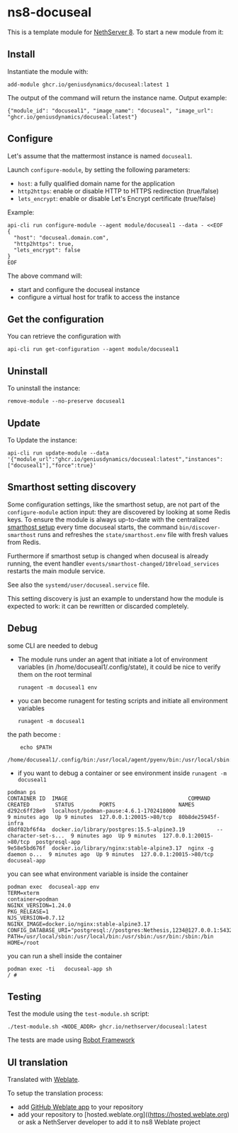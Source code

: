 # ns8-docuseal

This is a template module for [NethServer 8](https://github.com/NethServer/ns8-core).
To start a new module from it:


## Install

Instantiate the module with:

    add-module ghcr.io/geniusdynamics/docuseal:latest 1

The output of the command will return the instance name.
Output example:

    {"module_id": "docuseal1", "image_name": "docuseal", "image_url": "ghcr.io/geniusdynamics/docuseal:latest"}

## Configure

Let's assume that the mattermost instance is named `docuseal1`.

Launch `configure-module`, by setting the following parameters:
- `host`: a fully qualified domain name for the application
- `http2https`: enable or disable HTTP to HTTPS redirection (true/false)
- `lets_encrypt`: enable or disable Let's Encrypt certificate (true/false)


Example:

```
api-cli run configure-module --agent module/docuseal1 --data - <<EOF
{
  "host": "docuseal.domain.com",
  "http2https": true,
  "lets_encrypt": false
}
EOF
```

The above command will:
- start and configure the docuseal instance
- configure a virtual host for trafik to access the instance

## Get the configuration
You can retrieve the configuration with

```
api-cli run get-configuration --agent module/docuseal1
```

## Uninstall

To uninstall the instance:

    remove-module --no-preserve docuseal1

## Update

To Update the instance:

    api-cli run update-module --data '{"module_url":"ghcr.io/geniusdynamics/docuseal:latest","instances":["docuseal1"],"force":true}'

## Smarthost setting discovery

Some configuration settings, like the smarthost setup, are not part of the
`configure-module` action input: they are discovered by looking at some
Redis keys.  To ensure the module is always up-to-date with the
centralized [smarthost
setup](https://nethserver.github.io/ns8-core/core/smarthost/) every time
docuseal starts, the command `bin/discover-smarthost` runs and refreshes
the `state/smarthost.env` file with fresh values from Redis.

Furthermore if smarthost setup is changed when docuseal is already
running, the event handler `events/smarthost-changed/10reload_services`
restarts the main module service.

See also the `systemd/user/docuseal.service` file.

This setting discovery is just an example to understand how the module is
expected to work: it can be rewritten or discarded completely.

## Debug

some CLI are needed to debug

- The module runs under an agent that initiate a lot of environment variables (in /home/docuseal1/.config/state), it could be nice to verify them
on the root terminal

    `runagent -m docuseal1 env`

- you can become runagent for testing scripts and initiate all environment variables
  
    `runagent -m docuseal1`

 the path become : 
```
    echo $PATH
    /home/docuseal1/.config/bin:/usr/local/agent/pyenv/bin:/usr/local/sbin:/usr/local/bin:/usr/sbin:/usr/bin:/usr/
```

- if you want to debug a container or see environment inside
 `runagent -m docuseal1`
 ```
podman ps
CONTAINER ID  IMAGE                                      COMMAND               CREATED        STATUS        PORTS                    NAMES
d292c6ff28e9  localhost/podman-pause:4.6.1-1702418000                          9 minutes ago  Up 9 minutes  127.0.0.1:20015->80/tcp  80b8de25945f-infra
d8df02bf6f4a  docker.io/library/postgres:15.5-alpine3.19          --character-set-s...  9 minutes ago  Up 9 minutes  127.0.0.1:20015->80/tcp  postgresql-app
9e58e5bd676f  docker.io/library/nginx:stable-alpine3.17  nginx -g daemon o...  9 minutes ago  Up 9 minutes  127.0.0.1:20015->80/tcp  docuseal-app
```

you can see what environment variable is inside the container
```
podman exec  docuseal-app env
TERM=xterm
container=podman
NGINX_VERSION=1.24.0
PKG_RELEASE=1
NJS_VERSION=0.7.12
NGINX_IMAGE=docker.io/nginx:stable-alpine3.17
CONFIG_DATABASE_URI="postgresql://postgres:Nethesis,1234@127.0.0.1:5432/toto"
PATH=/usr/local/sbin:/usr/local/bin:/usr/sbin:/usr/bin:/sbin:/bin
HOME=/root
```

you can run a shell inside the container

```
podman exec -ti   docuseal-app sh
/ # 
```
## Testing

Test the module using the `test-module.sh` script:


    ./test-module.sh <NODE_ADDR> ghcr.io/nethserver/docuseal:latest

The tests are made using [Robot Framework](https://robotframework.org/)

## UI translation

Translated with [Weblate](https://hosted.weblate.org/projects/ns8/).

To setup the translation process:

- add [GitHub Weblate app](https://docs.weblate.org/en/latest/admin/continuous.html#github-setup) to your repository
- add your repository to [hosted.weblate.org]((https://hosted.weblate.org) or ask a NethServer developer to add it to ns8 Weblate project
